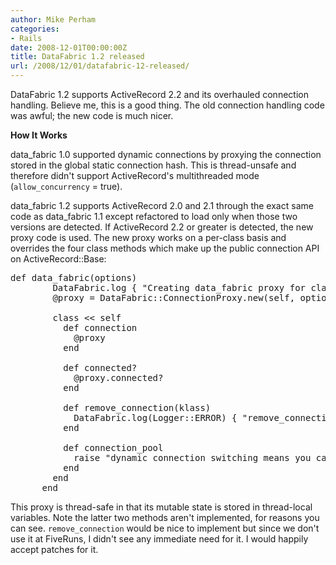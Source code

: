 ```yaml
---
author: Mike Perham
categories:
- Rails
date: 2008-12-01T00:00:00Z
title: DataFabric 1.2 released
url: /2008/12/01/datafabric-12-released/
---
```


DataFabric 1.2 supports ActiveRecord 2.2 and its overhauled connection handling. Believe me, this is a good thing. The old connection handling code was awful; the new code is much nicer.

**How It Works**

data_fabric 1.0 supported dynamic connections by proxying the connection stored in the global static connection hash. This is thread-unsafe and therefore didn't support ActiveRecord's multithreaded mode (`allow_concurrency` = true).

data\_fabric 1.2 supports ActiveRecord 2.0 and 2.1 through the exact same code as data\_fabric 1.1 except refactored to load only when those two versions are detected. If ActiveRecord 2.2 or greater is detected, the new proxy code is used. The new proxy works on a per-class basis and overrides the four class methods which make up the public connection API on ActiveRecord::Base:

<pre lang="ruby">def data_fabric(options)
        DataFabric.log { "Creating data_fabric proxy for class #{name}" }
        @proxy = DataFabric::ConnectionProxy.new(self, options)

        class &lt;&lt; self
          def connection
            @proxy
          end

          def connected?
            @proxy.connected?
          end

          def remove_connection(klass)
            DataFabric.log(Logger::ERROR) { "remove_connection not implemented by data_fabric" }
          end

          def connection_pool
            raise "dynamic connection switching means you cannot get direct access to a pool"
          end
        end
      end
</pre>

This proxy is thread-safe in that its mutable state is stored in thread-local variables. Note the latter two methods aren't implemented, for reasons you can see. `remove_connection` would be nice to implement but since we don't use it at FiveRuns, I didn't see any immediate need for it. I would happily accept patches for it.
